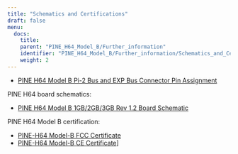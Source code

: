 ```yaml
---
title: "Schematics and Certifications"
draft: false
menu:
  docs:
    title:
    parent: "PINE_H64_Model_B/Further_information"
    identifier: "PINE_H64_Model_B/Further_information/Schematics_and_Certifications"
    weight: 2
---
```


* [PINE H64 Model B Pi-2 Bus and EXP Bus Connector Pin Assignment](https://files.pine64.org/doc/Pine%20H64/Pine%20H64%20model%20B%20Port%20Assignment%20rev2.0.pdf)

PINE H64 board schematics:

* [PINE H64 Model B 1GB/2GB/3GB Rev 1.2 Board Schematic](https://files.pine64.org/doc/Pine%20H64/PINE-H6-model-B-20181212-schematic.pdf)

PINE H64 Model B certification:

* [PINE-H64 Model-B FCC Certificate](https://files.pine64.org/doc/cert/PINE-H64B%20FCC%20S19041102001001%20Certificate.pdf)
* [PINE-H64 Model-B CE Certificate](https://files.pine64.org/doc/cert/PINE-H64B%20CE-EMC%20S19041102001001%20Certificate.pdf)]
